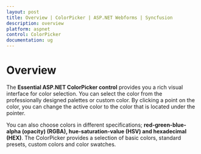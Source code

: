 ```yaml
---
layout: post
title: Overview | ColorPicker | ASP.NET Webforms | Syncfusion
description: overview
platform: aspnet
control: ColorPicker
documentation: ug
---
```


# Overview

The **Essential ASP.NET ColorPicker control** provides you a rich visual interface for color selection. You can select the color from the professionally designed palettes or custom color. By clicking a point on the color, you can change the active color to the color that is located under the pointer. 

You can also choose colors in different specifications; **red-green-blue-alpha (opacity) (RGBA), hue-saturation-value (HSV) and hexadecimal (HEX)**. The ColorPicker provides a selection of basic colors, standard presets, custom colors and color swatches.

